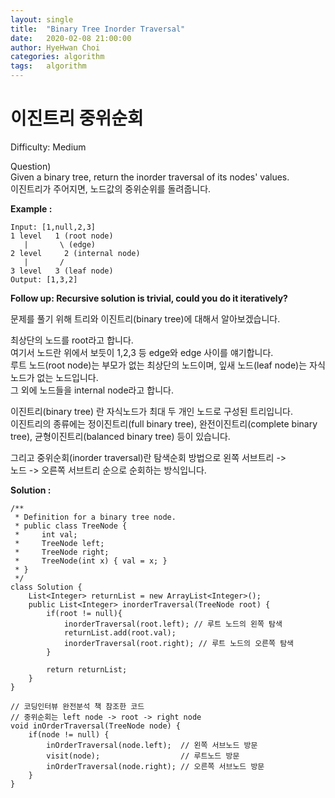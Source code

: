 ```yaml
---
layout: single
title:  "Binary Tree Inorder Traversal"
date:   2020-02-08 21:00:00
author: HyeHwan Choi
categories: algorithm
tags:   algorithm
---
```


# 이진트리 중위순회

Difficulty: Medium  

Question)  
Given a binary tree, return the inorder traversal of its nodes' values.  
이진트리가 주어지면, 노드값의 중위순위를 돌려줍니다.

**Example :**
```
Input: [1,null,2,3]
1 level   1 (root node)
   |       \ (edge)
2 level     2 (internal node)
   |       /
3 level   3 (leaf node)
Output: [1,3,2]
```

**Follow up: Recursive solution is trivial, could you do it iteratively?**
      

문제를 풀기 위해 트리와 이진트리(binary tree)에 대해서 알아보겠습니다.    

최상단의 노드를 root라고 합니다.  
여기서 노드란 위에서 보듯이 1,2,3 등 edge와 edge 사이를 얘기합니다.  
루트 노드(root node)는 부모가 없는 최상단의 노드이며, 잎새 노드(leaf node)는 
자식 노드가 없는 노드입니다.  
그 외에 노드들을 internal node라고 합니다.    

이진트리(binary tree) 란 자식노드가 최대 두 개인 노드로 구성된 트리입니다.  
이진트리의 종류에는 정이진트리(full binary tree), 완전이진트리(complete binary tree), 
균형이진트리(balanced binary tree) 등이 있습니다.    

그리고 중위순회(inorder traversal)란 탐색순회 방법으로 왼쪽 서브트리 ->  
노드 -> 오른쪽 서브트리 순으로 순회하는 방식입니다.

**Solution :**
```
/**
 * Definition for a binary tree node.
 * public class TreeNode {
 *     int val;
 *     TreeNode left;
 *     TreeNode right;
 *     TreeNode(int x) { val = x; }
 * }
 */
class Solution {
	List<Integer> returnList = new ArrayList<Integer>();
    public List<Integer> inorderTraversal(TreeNode root) {
        if(root != null){
            inorderTraversal(root.left); // 루트 노드의 왼쪽 탐색
            returnList.add(root.val);
            inorderTraversal(root.right); // 루트 노드의 오른쪽 탐색
        }
        
        return returnList;
    }
}

// 코딩인터뷰 완전분석 책 참조한 코드
// 중위순회는 left node -> root -> right node
void inOrderTraversal(TreeNode node) {
	if(node != null) {
    	inOrderTraversal(node.left);  // 왼쪽 서브노드 방문
        visit(node);				  // 루트노드 방문
        inOrderTraversal(node.right); // 오른쪽 서브노드 방문
    }
}


```